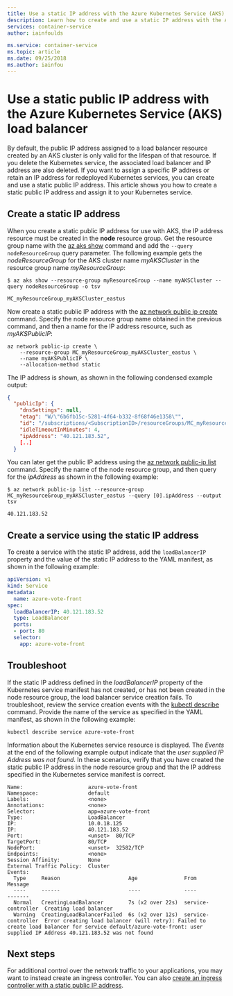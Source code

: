 ```yaml
---
title: Use a static IP address with the Azure Kubernetes Service (AKS) load balancer
description: Learn how to create and use a static IP address with the Azure Kubernetes Service (AKS) load balancer.
services: container-service
author: iainfoulds

ms.service: container-service
ms.topic: article
ms.date: 09/25/2018
ms.author: iainfou
---
```


# Use a static public IP address with the Azure Kubernetes Service (AKS) load balancer

By default, the public IP address assigned to a load balancer resource created by an AKS cluster is only valid for the lifespan of that resource. If you delete the Kubernetes service, the associated load balancer and IP address are also deleted. If you want to assign a specific IP address or retain an IP address for redeployed Kubernetes services, you can create and use a static public IP address. This article shows you how to create a static public IP address and assign it to your Kubernetes service.

## Create a static IP address

When you create a static public IP address for use with AKS, the IP address resource must be created in the **node** resource group. Get the resource group name with the [az aks show][az-aks-show] command and add the `--query nodeResourceGroup` query parameter. The following example gets the *nodeResourceGroup* for the AKS cluster name *myAKSCluster* in the resource group name *myResourceGroup*:

```azurecli
$ az aks show --resource-group myResourceGroup --name myAKSCluster --query nodeResourceGroup -o tsv

MC_myResourceGroup_myAKSCluster_eastus
```

Now create a static public IP address with the [az network public ip create][az-network-public-ip-create] command. Specify the node resource group name obtained in the previous command, and then a name for the IP address resource, such as *myAKSPublicIP*:

```azurecli
az network public-ip create \
    --resource-group MC_myResourceGroup_myAKSCluster_eastus \
    --name myAKSPublicIP \
    --allocation-method static
```

The IP address is shown, as shown in the following condensed example output:

```json
{
  "publicIp": {
    "dnsSettings": null,
    "etag": "W/\"6b6fb15c-5281-4f64-b332-8f68f46e1358\"",
    "id": "/subscriptions/<SubscriptionID>/resourceGroups/MC_myResourceGroup_myAKSCluster_eastus/providers/Microsoft.Network/publicIPAddresses/myAKSPublicIP",
    "idleTimeoutInMinutes": 4,
    "ipAddress": "40.121.183.52",
    [..]
  }
````

You can later get the public IP address using the [az network public-ip list][az-network-public-ip-list] command. Specify the name of the node resource group, and then query for the *ipAddress* as shown in the following example:

```azurecli
$ az network public-ip list --resource-group MC_myResourceGroup_myAKSCluster_eastus --query [0].ipAddress --output tsv

40.121.183.52
```

## Create a service using the static IP address

To create a service with the static IP address, add the `loadBalancerIP` property and the value of the static IP address to the YAML manifest, as shown in the following example:

```yaml
apiVersion: v1
kind: Service
metadata:
  name: azure-vote-front
spec:
  loadBalancerIP: 40.121.183.52
  type: LoadBalancer
  ports:
  - port: 80
  selector:
    app: azure-vote-front
```

## Troubleshoot

If the static IP address defined in the *loadBalancerIP* property of the Kubernetes service manifest has not created, or has not been created in the node resource group, the load balancer service creation fails. To troubleshoot, review the service creation events with the [kubectl describe][kubectl-describe] command. Provide the name of the service as specified in the YAML manifest, as shown in the following example:

```console
kubectl describe service azure-vote-front
```

Information about the Kubernetes service resource is displayed. The *Events* at the end of the following example output indicate that the *user supplied IP Address was not found*. In these scenarios, verify that you have created the static public IP address in the node resource group and that the IP address specified in the Kubernetes service manifest is correct.

```
Name:                     azure-vote-front
Namespace:                default
Labels:                   <none>
Annotations:              <none>
Selector:                 app=azure-vote-front
Type:                     LoadBalancer
IP:                       10.0.18.125
IP:                       40.121.183.52
Port:                     <unset>  80/TCP
TargetPort:               80/TCP
NodePort:                 <unset>  32582/TCP
Endpoints:                <none>
Session Affinity:         None
External Traffic Policy:  Cluster
Events:
  Type     Reason                      Age               From                Message
  ----     ------                      ----              ----                -------
  Normal   CreatingLoadBalancer        7s (x2 over 22s)  service-controller  Creating load balancer
  Warning  CreatingLoadBalancerFailed  6s (x2 over 12s)  service-controller  Error creating load balancer (will retry): Failed to create load balancer for service default/azure-vote-front: user supplied IP Address 40.121.183.52 was not found
```

## Next steps

For additional control over the network traffic to your applications, you may want to instead create an ingress controller. You can also [create an ingress controller with a static public IP address][aks-static-ingress].

<!-- LINKS - External -->
[kubectl-describe]: https://kubernetes.io/docs/reference/generated/kubectl/kubectl-commands#describe

<!-- LINKS - Internal -->
[aks-faq-resource-group]: faq.md#why-are-two-resource-groups-created-with-aks
[az-network-public-ip-create]: /cli/azure/network/public-ip#az-network-public-ip-create
[az-network-public-ip-list]: /cli/azure/network/public-ip#az-network-public-ip-list
[az-aks-show]: /cli/azure/aks#az-aks-show
[aks-static-ingress]: ingress-static-ip.md
